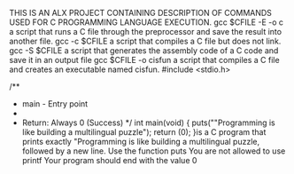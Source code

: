 THIS IS AN ALX PROJECT CONTAINING DESCRIPTION OF COMMANDS USED FOR C PROGRAMMING LANGUAGE EXECUTION.
gcc $CFILE -E -o c a script that runs a C file through the preprocessor and save the result into another file.
gcc -c $CFILE a script that compiles a C file but does not link.
gcc -S $CFILE a script that generates the assembly code of a C code and save it in an output file
gcc $CFILE -o cisfun a script that compiles a C file and creates an executable named cisfun.
#include <stdio.h>

/**
 * main - Entry point
 *
 * Return: Always 0 (Success)
 */
int main(void)
{
	puts("\"Programming is like building a multilingual puzzle");
	return (0);
}is a C program that prints exactly "Programming is like building a multilingual puzzle, followed by a new line.
Use the function puts
You are not allowed to use printf
Your program should end with the value 0
